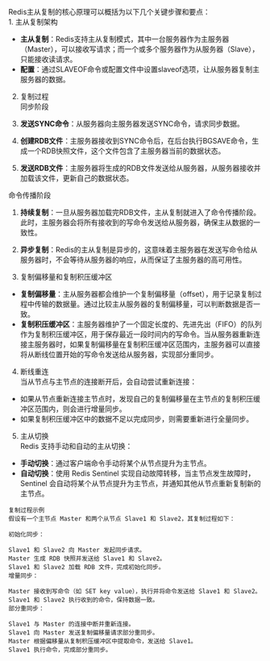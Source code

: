 Redis主从复制的核心原理可以概括为以下几个关键步骤和要点：<br />1. 主从复制架构

- **主从复制**：Redis支持主从复制模式，其中一台服务器作为主服务器（Master），可以接收写请求；而一个或多个服务器作为从服务器（Slave），只能接收读请求。
- **配置**：通过SLAVEOF命令或配置文件中设置slaveof选项，让从服务器复制主服务器的数据。

2. 复制过程<br />同步阶段

1. **发送SYNC命令**：从服务器向主服务器发送SYNC命令，请求同步数据。
2. **创建RDB文件**：主服务器接收到SYNC命令后，在后台执行BGSAVE命令，生成一个RDB快照文件，这个文件包含了主服务器当前的数据状态。
3. **发送RDB文件**：主服务器将生成的RDB文件发送给从服务器，从服务器接收并加载该文件，更新自己的数据状态。

命令传播阶段

1. **持续复制**：一旦从服务器加载完RDB文件，主从复制就进入了命令传播阶段。此时，主服务器会将所有接收到的写命令发送给从服务器，确保主从数据的一致性。
2. **异步复制**：Redis的主从复制是异步的，这意味着主服务器在发送写命令给从服务器时，不会等待从服务器的响应，从而保证了主服务器的高可用性。

3. 复制偏移量和复制积压缓冲区

- **复制偏移量**：主从服务器都会维护一个复制偏移量（offset），用于记录复制过程中传输的数据量。通过比较主从服务器的复制偏移量，可以判断数据是否一致。
- **复制积压缓冲区**：主服务器维护了一个固定长度的、先进先出（FIFO）的队列作为复制积压缓冲区，用于保存最近一段时间内的写命令。当从服务器重新连接主服务器时，如果复制偏移量在复制积压缓冲区范围内，主服务器可以直接将从断线位置开始的写命令发送给从服务器，实现部分重同步。

4. 断线重连<br />当从节点与主节点的连接断开后，会自动尝试重新连接：

- 如果从节点重新连接主节点时，发现自己的复制偏移量在主节点的复制积压缓冲区范围内，则会进行增量同步。
- 如果复制积压缓冲区中的数据不足以完成同步，则需要重新进行全量同步。

5. 主从切换<br />Redis 支持手动和自动的主从切换：

- **手动切换**：通过客户端命令手动将某个从节点提升为主节点。
- **自动切换**：使用 Redis Sentinel 实现自动故障转移，当主节点发生故障时，Sentinel 会自动将某个从节点提升为主节点，并通知其他从节点重新复制新的主节点。
```
复制过程示例
假设有一个主节点 Master 和两个从节点 Slave1 和 Slave2，其复制过程如下：

初始化同步：

Slave1 和 Slave2 向 Master 发起同步请求。
Master 生成 RDB 快照并发送给 Slave1 和 Slave2。
Slave1 和 Slave2 加载 RDB 文件，完成初始化同步。
增量同步：

Master 接收到写命令（如 SET key value），执行并将命令发送给 Slave1 和 Slave2。
Slave1 和 Slave2 执行收到的命令，保持数据一致。
部分重同步：

Slave1 与 Master 的连接中断并重新连接。
Slave1 向 Master 发送复制偏移量请求部分重同步。
Master 根据偏移量从复制积压缓冲区中提取命令，发送给 Slave1。
Slave1 执行命令，完成部分重同步。
```
